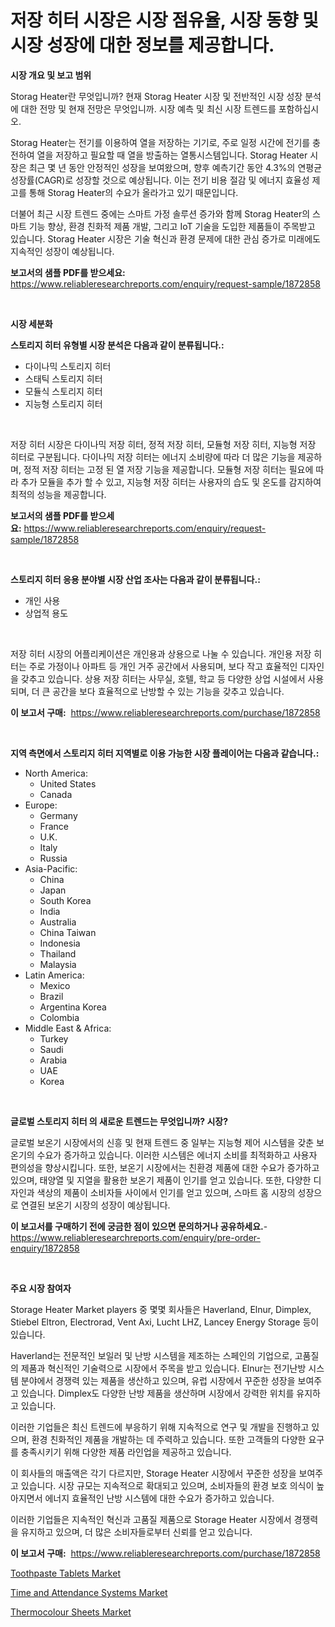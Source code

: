<p><h1>저장 히터 시장은 시장 점유율, 시장 동향 및 시장 성장에 대한 정보를 제공합니다.</h1></p><p><strong>시장 개요 및 보고 범위</strong></p>
<p><p>Storag Heater란 무엇입니까? 현재 Storag Heater 시장 및 전반적인 시장 성장 분석에 대한 전망 및 현재 전망은 무엇입니까. 시장 예측 및 최신 시장 트렌드를 포함하십시오.</p><p>Storag Heater는 전기를 이용하여 열을 저장하는 기기로, 주로 일정 시간에 전기를 충전하여 열을 저장하고 필요할 때 열을 방출하는 열통시스템입니다. Storag Heater 시장은 최근 몇 년 동안 안정적인 성장을 보여왔으며, 향후 예측기간 동안 4.3%의 연평균 성장률(CAGR)로 성장할 것으로 예상됩니다. 이는 전기 비용 절감 및 에너지 효율성 제고를 통해 Storag Heater의 수요가 올라가고 있기 때문입니다.</p><p>더불어 최근 시장 트렌드 중에는 스마트 가정 솔루션 증가와 함께 Storag Heater의 스마트 기능 향상, 환경 친화적 제품 개발, 그리고 IoT 기술을 도입한 제품들이 주목받고 있습니다. Storag Heater 시장은 기술 혁신과 환경 문제에 대한 관심 증가로 미래에도 지속적인 성장이 예상됩니다.</p></p>
<p><strong>보고서의 샘플 PDF를 받으세요:</strong> <a href="https://www.reliableresearchreports.com/enquiry/request-sample/1872858">https://www.reliableresearchreports.com/enquiry/request-sample/1872858</a></p>
<p>&nbsp;</p>
<p><strong>시장 세분화</strong></p>
<p><strong>스토리지 히터 유형별 시장 분석은 다음과 같이 분류됩니다.:</strong></p>
<p><ul><li>다이나믹 스토리지 히터</li><li>스태틱 스토리지 히터</li><li>모듈식 스토리지 히터</li><li>지능형 스토리지 히터</li></ul></p>
<p>&nbsp;</p>
<p><p>저장 히터 시장은 다이나믹 저장 히터, 정적 저장 히터, 모듈형 저장 히터, 지능형 저장 히터로 구분됩니다. 다이나믹 저장 히터는 에너지 소비량에 따라 더 많은 기능을 제공하며, 정적 저장 히터는 고정 된 열 저장 기능을 제공합니다. 모듈형 저장 히터는 필요에 따라 추가 모듈을 추가 할 수 있고, 지능형 저장 히터는 사용자의 습도 및 온도를 감지하여 최적의 성능을 제공합니다.</p></p>
<p><strong>보고서의 샘플 PDF를 받으세요:</strong>&nbsp;<a href="https://www.reliableresearchreports.com/enquiry/request-sample/1872858">https://www.reliableresearchreports.com/enquiry/request-sample/1872858</a></p>
<p>&nbsp;</p>
<p><strong> 스토리지 히터 응용 분야별 시장 산업 조사는 다음과 같이 분류됩니다.:</strong></p>
<p><ul><li>개인 사용</li><li>상업적 용도</li></ul></p>
<p>&nbsp;</p>
<p><p>저장 히터 시장의 어플리케이션은 개인용과 상용으로 나눌 수 있습니다. 개인용 저장 히터는 주로 가정이나 아파트 등 개인 거주 공간에서 사용되며, 보다 작고 효율적인 디자인을 갖추고 있습니다. 상용 저장 히터는 사무실, 호텔, 학교 등 다양한 상업 시설에서 사용되며, 더 큰 공간을 보다 효율적으로 난방할 수 있는 기능을 갖추고 있습니다.</p></p>
<p><strong>이 보고서 구매:</strong>&nbsp; <a href="https://www.reliableresearchreports.com/purchase/1872858">https://www.reliableresearchreports.com/purchase/1872858</a></p>
<p>&nbsp;</p>
<p><strong>지역 측면에서 스토리지 히터 지역별로 이용 가능한 시장 플레이어는 다음과 같습니다.:</strong></p>
<p><ul>
    <li>
        North America:
        <ul>
            <li>United States</li>
            <li>Canada</li>
        </ul>
    </li>
    <li>
        Europe:
        <ul>
            <li>Germany</li>
            <li>France</li>
            <li>U.K.</li>
            <li>Italy</li>
            <li>Russia</li>
        </ul>
    </li>
    <li>
        Asia-Pacific:
        <ul>
            <li>China</li>
            <li>Japan</li>
            <li>South Korea</li>
            <li>India</li>
            <li>Australia</li>
            <li>China Taiwan</li>
            <li>Indonesia</li>
            <li>Thailand</li>
            <li>Malaysia</li>
        </ul>
    </li>
    <li>
        Latin America:
        <ul>
            <li>Mexico</li>
            <li>Brazil</li>
            <li>Argentina Korea</li>
            <li>Colombia</li>
        </ul>
    </li>
    <li>
        Middle East & Africa:
        <ul>
            <li>Turkey</li>
            <li>Saudi</li>
            <li>Arabia</li>
            <li>UAE</li>
            <li>Korea</li>
        </ul>
    </li>
    </ul></p>
<p>&nbsp;</p>
<p><strong>글로벌 스토리지 히터 의 새로운 트렌드는 무엇입니까? 시장?</strong></p>
<p><p>글로벌 보온기 시장에서의 신흥 및 현재 트렌드 중 일부는 지능형 제어 시스템을 갖춘 보온기의 수요가 증가하고 있습니다. 이러한 시스템은 에너지 소비를 최적화하고 사용자 편의성을 향상시킵니다. 또한, 보온기 시장에서는 친환경 제품에 대한 수요가 증가하고 있으며, 태양열 및 지열을 활용한 보온기 제품이 인기를 얻고 있습니다. 또한, 다양한 디자인과 색상의 제품이 소비자들 사이에서 인기를 얻고 있으며, 스마트 홈 시장의 성장으로 연결된 보온기 시장의 성장이 예상됩니다.</p></p>
<p><strong>이 보고서를 구매하기 전에 궁금한 점이 있으면 문의하거나 공유하세요.</strong>- <a href="https://www.reliableresearchreports.com/enquiry/pre-order-enquiry/1872858">https://www.reliableresearchreports.com/enquiry/pre-order-enquiry/1872858</a></p>
<p>&nbsp;</p>
<p><strong>주요 시장 참여자</strong></p>
<p><p>Storage Heater Market players 중 몇몇 회사들은 Haverland, Elnur, Dimplex, Stiebel Eltron, Electrorad, Vent Axi, Lucht LHZ, Lancey Energy Storage 등이 있습니다.</p><p>Haverland는 전문적인 보일러 및 난방 시스템을 제조하는 스페인의 기업으로, 고품질의 제품과 혁신적인 기술력으로 시장에서 주목을 받고 있습니다. Elnur는 전기난방 시스템 분야에서 경쟁력 있는 제품을 생산하고 있으며, 유럽 시장에서 꾸준한 성장을 보여주고 있습니다. Dimplex도 다양한 난방 제품을 생산하며 시장에서 강력한 위치를 유지하고 있습니다.</p><p>이러한 기업들은 최신 트렌드에 부응하기 위해 지속적으로 연구 및 개발을 진행하고 있으며, 환경 친화적인 제품을 개발하는 데 주력하고 있습니다. 또한 고객들의 다양한 요구를 충족시키기 위해 다양한 제품 라인업을 제공하고 있습니다.</p><p>이 회사들의 매출액은 각기 다르지만, Storage Heater 시장에서 꾸준한 성장을 보여주고 있습니다. 시장 규모는 지속적으로 확대되고 있으며, 소비자들의 환경 보호 의식이 높아지면서 에너지 효율적인 난방 시스템에 대한 수요가 증가하고 있습니다.</p><p>이러한 기업들은 지속적인 혁신과 고품질 제품으로 Storage Heater 시장에서 경쟁력을 유지하고 있으며, 더 많은 소비자들로부터 신뢰를 얻고 있습니다.</p></p>
<p><strong>이 보고서 구매:</strong>&nbsp;&nbsp;<a href="https://www.reliableresearchreports.com/purchase/1872858">https://www.reliableresearchreports.com/purchase/1872858</a></p>
<p><p><a href="https://github.com/nancykennedykellievqfqt2/Market-Research-Report-List-1/blob/main/toothpaste-tablets-market.md">Toothpaste Tablets Market</a></p><p><a href="https://github.com/seekum/Market-Research-Report-List-1/blob/main/time-and-attendance-systems-market.md">Time and Attendance Systems Market</a></p><p><a href="https://github.com/timeliteaut/Market-Research-Report-List-1/blob/main/thermocolour-sheets-market.md">Thermocolour Sheets Market</a></p></p>
